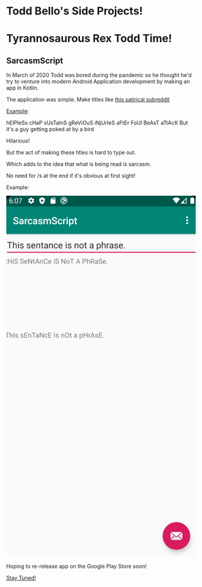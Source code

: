 # Todd Bello's Side Projects!

# Tyrannosaurous Rex Todd Time!

## SarcasmScript

In March of 2020 Todd was bored during the pandemic so he thought he'd try to venture into modern Android Application development by making an app in Kotlin. 

The application was simple. Make titles like [this satirical subreddit](https://www.reddit.com/r/PeopleFuckingDying/) 

[Example](https://www.reddit.com/r/PeopleFuckingDying/comments/1kbd0ox/helpless_chap_sustains_grevious_injuries_after/):

hElPleSs cHaP sUsTaInS gReViOuS iNjUrIeS aFtEr FoUl BeAsT aTtAcK
   But it's a guy getting poked at by a bird

Hilarious!

But the act of making these titles is hard to type out.

Which adds to the idea that what is being read is sarcasm.

No need for /s at the end if it's obvious at first sight!

Example:

![Example Image](./assets/images/SarcasmScriptV1.PNG)

Hoping to re-release app on the Google Play Store soon! 

[Stay Tuned!](https://www.linkedin.com/in/todd-bello-68471321/)
